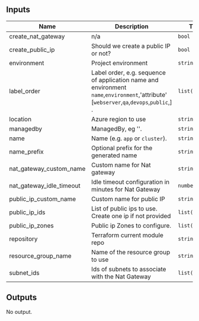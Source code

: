## Inputs

| Name | Description | Type | Default | Required |
|------|-------------|------|---------|:--------:|
| create\_nat\_gateway | n/a | `bool` | `true` | no |
| create\_public\_ip | Should we create a public IP or not? | `bool` | `true` | no |
| environment | Project environment | `string` | n/a | yes |
| label\_order | Label order, e.g. sequence of application name and environment `name`,`environment`,'attribute' [`webserver`,`qa`,`devops`,`public`,] . | `list(any)` | <pre>[<br>  "name",<br>  "environment"<br>]</pre> | no |
| location | Azure region to use | `string` | n/a | yes |
| managedby | ManagedBy, eg ''. | `string` | `""` | no |
| name | Name  (e.g. `app` or `cluster`). | `string` | `""` | no |
| name\_prefix | Optional prefix for the generated name | `string` | `""` | no |
| nat\_gateway\_custom\_name | Custom name for Nat gateway | `string` | `null` | no |
| nat\_gateway\_idle\_timeout | Idle timeout configuration in minutes for Nat Gateway | `number` | `4` | no |
| public\_ip\_custom\_name | Custom name for public IP | `string` | `null` | no |
| public\_ip\_ids | List of public ips to use. Create one ip if not provided | `list(string)` | `[]` | no |
| public\_ip\_zones | Public ip Zones to configure. | `list(string)` | `null` | no |
| repository | Terraform current module repo | `string` | `""` | no |
| resource\_group\_name | Name of the resource group to use | `string` | n/a | yes |
| subnet\_ids | Ids of subnets to associate with the Nat Gateway | `list(string)` | `[]` | no |

## Outputs

No output.

